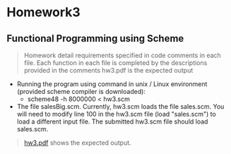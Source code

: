 # Homework3 
## Functional Programming using Scheme
> Homework detail requirements specified in code comments in each file. 
> Each function in each file is completed by the descriptions provided in the comments 
> hw3.pdf is the expected output
* Running the program using command in unix / Linux environment (provided scheme compiler is downloaded): 
  - scheme48 -h 8000000 < hw3.scm 
* The file salesBig.scm. Currently, hw3.scm loads the file sales.scm. You will need to modify line 100 in the hw3.scm file
(load "sales.scm") to load a different input file. The submitted hw3.scm file should load sales.scm.

>  [hw3.pdf](https://github.com/kaiLiGit/Comparative-Language/blob/master/Homework%233/hw3.pdf) shows the expected output. 

